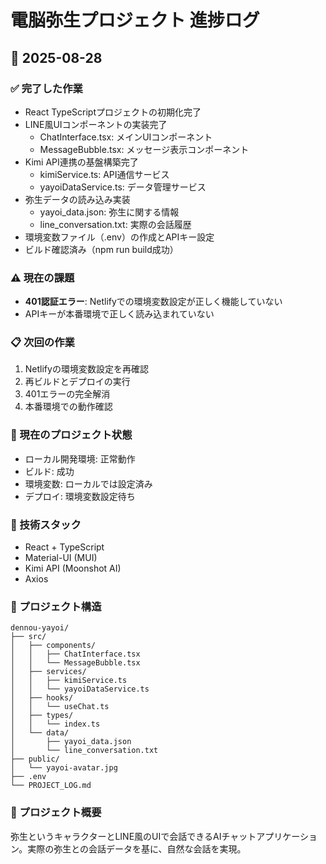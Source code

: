 # 電脳弥生プロジェクト 進捗ログ

## 📅 2025-08-28

### ✅ 完了した作業
- React TypeScriptプロジェクトの初期化完了
- LINE風UIコンポーネントの実装完了
  - ChatInterface.tsx: メインUIコンポーネント
  - MessageBubble.tsx: メッセージ表示コンポーネント
- Kimi API連携の基盤構築完了
  - kimiService.ts: API通信サービス
  - yayoiDataService.ts: データ管理サービス
- 弥生データの読み込み実装
  - yayoi_data.json: 弥生に関する情報
  - line_conversation.txt: 実際の会話履歴
- 環境変数ファイル（.env）の作成とAPIキー設定
- ビルド確認済み（npm run build成功）

### ⚠️ 現在の課題
- **401認証エラー**: Netlifyでの環境変数設定が正しく機能していない
- APIキーが本番環境で正しく読み込まれていない

### 📋 次回の作業
1. Netlifyの環境変数設定を再確認
2. 再ビルドとデプロイの実行
3. 401エラーの完全解消
4. 本番環境での動作確認

### 💾 現在のプロジェクト状態
- ローカル開発環境: 正常動作
- ビルド: 成功
- 環境変数: ローカルでは設定済み
- デプロイ: 環境変数設定待ち

### 🔧 技術スタック
- React + TypeScript
- Material-UI (MUI)
- Kimi API (Moonshot AI)
- Axios

### 📁 プロジェクト構造
```
dennou-yayoi/
├── src/
│   ├── components/
│   │   ├── ChatInterface.tsx
│   │   └── MessageBubble.tsx
│   ├── services/
│   │   ├── kimiService.ts
│   │   └── yayoiDataService.ts
│   ├── hooks/
│   │   └── useChat.ts
│   ├── types/
│   │   └── index.ts
│   └── data/
│       ├── yayoi_data.json
│       └── line_conversation.txt
├── public/
│   └── yayoi-avatar.jpg
├── .env
└── PROJECT_LOG.md
```

### 🎯 プロジェクト概要
弥生というキャラクターとLINE風のUIで会話できるAIチャットアプリケーション。実際の弥生との会話データを基に、自然な会話を実現。